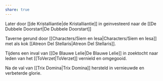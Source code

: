 ```yaml
---
share: true
---
```

Later door [[de Kristalliantie|de Kristalliantie]] in geinvesteerd naar de [[De Dubbele Doorstart|De Dubbele Doorstart]]

Taverne gerund door [[Characters/Siem en Iesa|Characters/Siem en Iesa]] met als kok [[Atreon Del Stellaris|Atreon Del Stellaris]]. 

Tijdens een inval van [[De Blauwe Lelie|De Blauwe Lelie]] in zoektocht naar leden van het [[ToVerzet|ToVerzet]] vernield en omgegooid.

Na de val van [[Trix Domina|Trix Domina]] hersteld in vernieuwde en verbeterde glorie.
